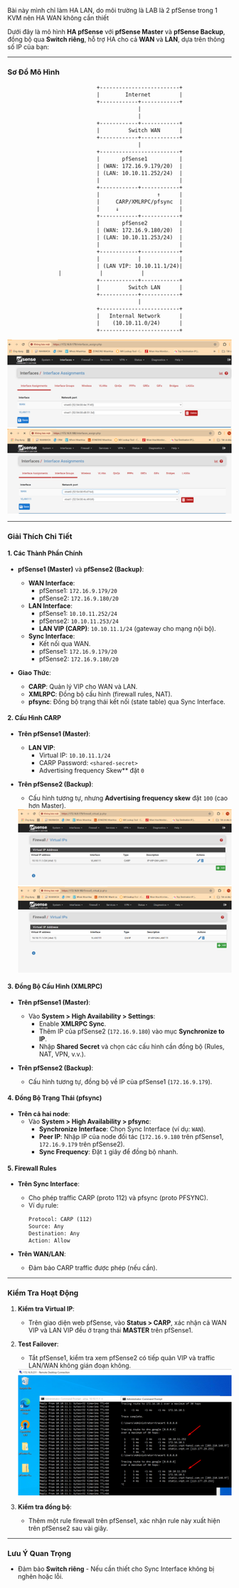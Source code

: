 Bài này mình chỉ làm HA LAN, do môi trường là LAB là 2 pfSense trong 1 KVM nên HA WAN không cần thiết

Dưới đây là mô hình **HA pfSense** với **pfSense Master** và **pfSense Backup**, đồng bộ qua **Switch riêng**, hỗ trợ HA cho cả **WAN** và **LAN**, dựa trên thông số IP của bạn:

---

### **Sơ Đồ Mô Hình**  
```
                            +-------------------------+
                            |        Internet         |
                            +------------+------------+
                                         |
                                         | 
                            +------------+------------+
                            |         Switch WAN      |
                            +------------+------------+
                                         |
                            +-------------------------+
                            |       pfSense1          |
                            | (WAN: 172.16.9.179/20)  |
                            | (LAN: 10.10.11.252/24)  |
                            |                         |
                            +------------+------------+
                            |                  ↑      |    
                            |     CARP/XMLRPC/pfsync  |
                            |     ↓                   |
                            +------------+------------+
                            |       pfSense2          |
                            | (WAN: 172.16.9.180/20)  |
                            | (LAN: 10.10.11.253/24)  |
                            |                         |
                            +------------+------------+
                            |            |            |
                            | (LAN VIP: 10.10.11.1/24)|
			    |            |            |   
                            +------------+------------+
                            |         Switch LAN      |
                            +------------+------------+
                                         |
                            +-------------------------+
                            |   Internal Network      |
                            |    (10.10.11.0/24)      |
                            +-------------------------+
```

   <img src="pFsenseimages/Screenshot_232.png"> 
   <img src="pFsenseimages/Screenshot_233.png"> 

---

### **Giải Thích Chi Tiết**  

#### **1. Các Thành Phần Chính**  
- **pfSense1 (Master)** và **pfSense2 (Backup)**:  
  - **WAN Interface**:  
    - pfSense1: `172.16.9.179/20`  
    - pfSense2: `172.16.9.180/20`  
  - **LAN Interface**:  
    - pfSense1: `10.10.11.252/24`  
    - pfSense2: `10.10.11.253/24`  
    - **LAN VIP (CARP)**: `10.10.11.1/24` (gateway cho mạng nội bộ).  
  - **Sync Interface**:  
    - Kết nối qua WAN.  
    - pfSense1: `172.16.9.179/20`  
    - pfSense2: `172.16.9.180/20`  

- **Giao Thức**:  
  - **CARP**: Quản lý VIP cho WAN và LAN.  
  - **XMLRPC**: Đồng bộ cấu hình (firewall rules, NAT).  
  - **pfsync**: Đồng bộ trạng thái kết nối (state table) qua Sync Interface.  

#### **2. Cấu Hình CARP**  
- **Trên pfSense1 (Master)**: 

  - **LAN VIP**:  
    - Virtual IP: `10.10.11.1/24`  
    - CARP Password: `<shared-secret>`  
    - Advertising frequency Skew** đặt `0`

- **Trên pfSense2 (Backup)**:  
  - Cấu hình tương tự, nhưng **Advertising frequency skew** đặt `100` (cao hơn Master).  

   <img src="pFsenseimages/Screenshot_230.png"> 
   <img src="pFsenseimages/Screenshot_231.png"> 

#### **3. Đồng Bộ Cấu Hình (XMLRPC)**  
- **Trên pfSense1 (Master)**:  
  - Vào **System > High Availability > Settings**:  
    - Enable **XMLRPC Sync**.  
    - Thêm IP của pfSense2 (`172.16.9.180`) vào mục **Synchronize to IP**.  
    - Nhập **Shared Secret** và chọn các cấu hình cần đồng bộ (Rules, NAT, VPN, v.v.).  

- **Trên pfSense2 (Backup)**:  
  - Cấu hình tương tự, đồng bộ về IP của pfSense1 (`172.16.9.179`).  

#### **4. Đồng Bộ Trạng Thái (pfsync)**  
- **Trên cả hai node**:  
  - Vào **System > High Availability > pfsync**:  
    - **Synchronize Interface**: Chọn Sync Interface (ví dụ: `WAN`).  
    - **Peer IP**: Nhập IP của node đối tác (`172.16.9.180` trên pfSense1, `172.16.9.179` trên pfSense2).  
    - **Sync Frequency**: Đặt `1` giây để đồng bộ nhanh.  

#### **5. Firewall Rules**  
- **Trên Sync Interface**:  
  - Cho phép traffic CARP (proto 112) và pfsync (proto PFSYNC).  
  - Ví dụ rule:  
    ```
    Protocol: CARP (112)  
    Source: Any  
    Destination: Any  
    Action: Allow  
    ```  

- **Trên WAN/LAN**:  
  - Đảm bảo CARP traffic được phép (nếu cần).  

---

### **Kiểm Tra Hoạt Động**  
1. **Kiểm tra Virtual IP**:  
   - Trên giao diện web pfSense, vào **Status > CARP**, xác nhận cả WAN VIP và LAN VIP đều ở trạng thái **MASTER** trên pfSense1.  

2. **Test Failover**:  
   - Tắt pfSense1, kiểm tra xem pfSense2 có tiếp quản VIP và traffic LAN/WAN không gián đoạn không. 

   <img src="pFsenseimages/Screenshot_229.png"> 

3. **Kiểm tra đồng bộ**:  
   - Thêm một rule firewall trên pfSense1, xác nhận rule này xuất hiện trên pfSense2 sau vài giây.  

---

### **Lưu Ý Quan Trọng**  
- Đảm bảo **Switch riêng** - Nếu cần thiết cho Sync Interface không bị nghẽn hoặc lỗi.    
